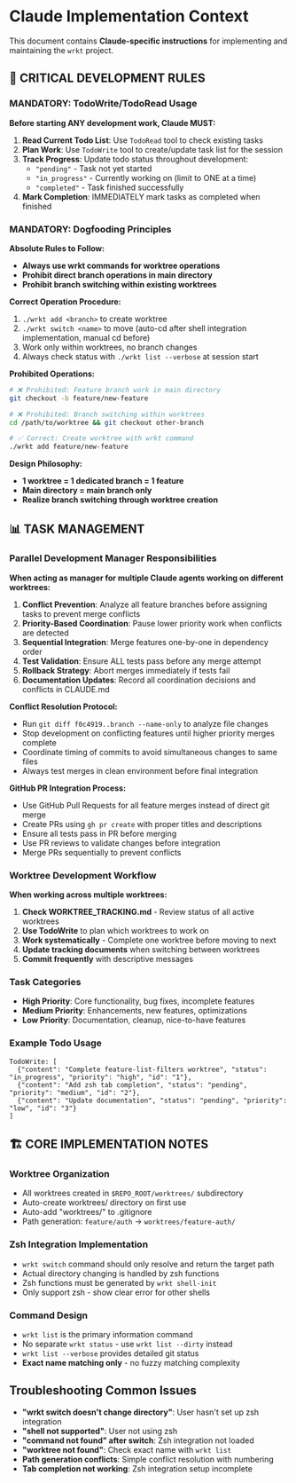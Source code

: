 # Claude Implementation Context

This document contains **Claude-specific instructions** for implementing and maintaining the `wrkt` project.

## 🚨 CRITICAL DEVELOPMENT RULES

### MANDATORY: TodoWrite/TodoRead Usage
**Before starting ANY development work, Claude MUST:**
1. **Read Current Todo List**: Use `TodoRead` tool to check existing tasks
2. **Plan Work**: Use `TodoWrite` tool to create/update task list for the session
3. **Track Progress**: Update todo status throughout development:
   - `"pending"` - Task not yet started
   - `"in_progress"` - Currently working on (limit to ONE at a time)
   - `"completed"` - Task finished successfully
4. **Mark Completion**: IMMEDIATELY mark tasks as completed when finished

### MANDATORY: Dogfooding Principles
**Absolute Rules to Follow:**
- **Always use wrkt commands for worktree operations**
- **Prohibit direct branch operations in main directory**
- **Prohibit branch switching within existing worktrees**

**Correct Operation Procedure:**
1. `./wrkt add <branch>` to create worktree
2. `./wrkt switch <name>` to move (auto-cd after shell integration implementation, manual cd before)
3. Work only within worktrees, no branch changes
4. Always check status with `./wrkt list --verbose` at session start

**Prohibited Operations:**
```bash
# ❌ Prohibited: Feature branch work in main directory
git checkout -b feature/new-feature

# ❌ Prohibited: Branch switching within worktrees
cd /path/to/worktree && git checkout other-branch

# ✅ Correct: Create worktree with wrkt command
./wrkt add feature/new-feature
```

**Design Philosophy:**
- **1 worktree = 1 dedicated branch = 1 feature**
- **Main directory = main branch only**
- **Realize branch switching through worktree creation**

## 📊 TASK MANAGEMENT

### Parallel Development Manager Responsibilities
**When acting as manager for multiple Claude agents working on different worktrees:**

1. **Conflict Prevention**: Analyze all feature branches before assigning tasks to prevent merge conflicts
2. **Priority-Based Coordination**: Pause lower priority work when conflicts are detected
3. **Sequential Integration**: Merge features one-by-one in dependency order
4. **Test Validation**: Ensure ALL tests pass before any merge attempt
5. **Rollback Strategy**: Abort merges immediately if tests fail
6. **Documentation Updates**: Record all coordination decisions and conflicts in CLAUDE.md

**Conflict Resolution Protocol:**
- Run `git diff f0c4919..branch --name-only` to analyze file changes
- Stop development on conflicting features until higher priority merges complete
- Coordinate timing of commits to avoid simultaneous changes to same files
- Always test merges in clean environment before final integration

**GitHub PR Integration Process:**
- Use GitHub Pull Requests for all feature merges instead of direct git merge
- Create PRs using `gh pr create` with proper titles and descriptions
- Ensure all tests pass in PR before merging
- Use PR reviews to validate changes before integration
- Merge PRs sequentially to prevent conflicts

### Worktree Development Workflow
**When working across multiple worktrees:**

1. **Check WORKTREE_TRACKING.md** - Review status of all active worktrees
2. **Use TodoWrite** to plan which worktrees to work on
3. **Work systematically** - Complete one worktree before moving to next
4. **Update tracking documents** when switching between worktrees
5. **Commit frequently** with descriptive messages

### Task Categories
- **High Priority**: Core functionality, bug fixes, incomplete features
- **Medium Priority**: Enhancements, new features, optimizations
- **Low Priority**: Documentation, cleanup, nice-to-have features

### Example Todo Usage
```
TodoWrite: [
  {"content": "Complete feature-list-filters worktree", "status": "in_progress", "priority": "high", "id": "1"},
  {"content": "Add zsh tab completion", "status": "pending", "priority": "medium", "id": "2"},
  {"content": "Update documentation", "status": "pending", "priority": "low", "id": "3"}
]
```

## 🏗️ CORE IMPLEMENTATION NOTES

### Worktree Organization
- All worktrees created in `$REPO_ROOT/worktrees/` subdirectory
- Auto-create worktrees/ directory on first use
- Auto-add "worktrees/" to .gitignore
- Path generation: `feature/auth` → `worktrees/feature-auth/`

### Zsh Integration Implementation
- `wrkt switch` command should only resolve and return the target path
- Actual directory changing is handled by zsh functions
- Zsh functions must be generated by `wrkt shell-init`
- Only support zsh - show clear error for other shells

### Command Design
- `wrkt list` is the primary information command
- No separate `wrkt status` - use `wrkt list --dirty` instead
- `wrkt list --verbose` provides detailed git status
- **Exact name matching only** - no fuzzy matching complexity

## Troubleshooting Common Issues

- **"wrkt switch doesn't change directory"**: User hasn't set up zsh integration
- **"shell not supported"**: User not using zsh
- **"command not found" after switch**: Zsh integration not loaded
- **"worktree not found"**: Check exact name with `wrkt list`
- **Path generation conflicts**: Simple conflict resolution with numbering
- **Tab completion not working**: Zsh integration setup incomplete
